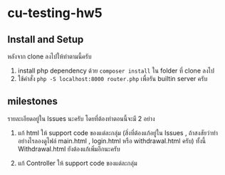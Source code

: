 # cu-testing-hw5

## Install and Setup
หลังจาก clone ลงไปให้ทำตามนี้ครับ

1. install php dependency ด้วย `composer install` ใน folder ที่ clone ลงไป
2. ใช้คำสั่ง `php -S localhost:8000 router.php` เพื่อรัน builtin server ครับ

## milestones
รายละเอียดอยู่ใน Issues นะครับ โดยที่ต้องทำตอนนี้จะมี 2 อย่าง
1. แก้ html ให้ support code ของแต่ละกลุ่ม (สิ่งที่ต้องแก้อยู่ใน Issues , ถ้าสงสัยว่าทำอย่างไรลองดูไฟล์ main.html , login.html หรือ withdrawal.html ครับ) 
ทั้งนี้ Withdrawal.html ยังต้องแก้เพิ่มอีกนะครับ

2. แก้ Controller ให้ support code ของแต่ละกลุ่ม
